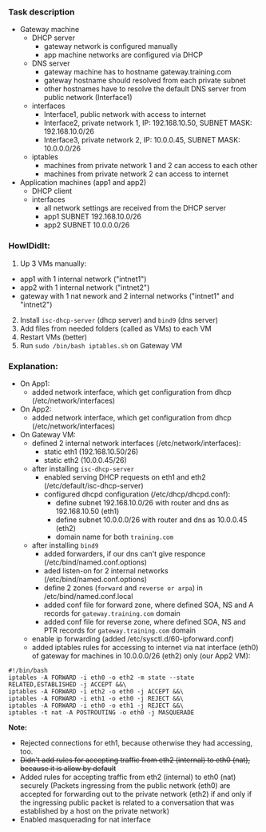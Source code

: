 ### Task description
- Gateway machine  
  - DHCP server
    - gateway network is configured manually
    - app machine networks are configured via DHCP
  - DNS server
    - gateway machine has to hostname gateway.training.com
    - gateway hostname should resolved from each private subnet
    - other hostnames have to resolve the default DNS server from public network (Interface1)
  - interfaces
    - Interface1, public network with access to internet
    - Interface2, private network 1, IP: 192.168.10.50, SUBNET MASK: 192.168.10.0/26
    - Interface3, private network 2, IP: 10.0.0.45, SUBNET MASK: 10.0.0.0/26
  - iptables
    - machines from private network 1 and 2 can access to each other
    - machines from private network 2 can access to internet
- Application machines (app1 and app2)
  - DHCP client
  - interfaces
    - all network settings are received from the DHCP server
    - app1 SUBNET 192.168.10.0/26
    - app2 SUBNET 10.0.0.0/26

### HowIDidIt:
1. Up 3 VMs manually:
  - app1 with 1 internal network ("intnet1")
  - app2 with 1 internal network ("intnet2")
  - gateway with 1 nat nework and 2 internal networks ("intnet1" and "intnet2")
2. Install `isc-dhcp-server` (dhcp server) and `bind9` (dns server)
3. Add files from needed folders (called as VMs) to each VM
4. Restart VMs (better)
5. Run `sudo /bin/bash iptables.sh` on Gateway VM

### Explanation:
 - On App1:
   - added network interface, which get configuration from dhcp (/etc/network/interfaces)
 - On App2:
   - added network interface, which get configuration from dhcp (/etc/network/interfaces)
 - On Gateway VM:
   - defined 2 internal network interfaces (/etc/network/interfaces):
     - static eth1 (192.168.10.50/26)
     - static eth2 (10.0.0.45/26)
   - after installing `isc-dhcp-server`
     - enabled serving DHCP requests on eth1 and eth2 (/etc/default/isc-dhcp-server)
     - configured dhcpd configuration (/etc/dhcp/dhcpd.conf):
       - define subnet 192.168.10.0/26 with router and dns as 192.168.10.50 (eth1)
       - define subnet 10.0.0.0/26 with router and dns as 10.0.0.45 (eth2)
       - domain name for both `training.com`
   - after installing `bind9`
     - added forwarders, if our dns can't give responce (/etc/bind/named.conf.options)
     - aded listen-on for 2 internal networks (/etc/bind/named.conf.options)
     - define 2 zones (`forward` and `reverse or arpa`) in /etc/bind/named.conf.local
     - added conf file for forward zone, where defined SOA, NS and A records for `gateway.training.com` domain
     - added conf file for reverse zone, where defined SOA, NS and PTR records for `gateway.training.com` domain
   - enable ip forwarding (added /etc/sysctl.d/60-ipforward.conf)
   - added iptables rules for accessing to internet via nat interface (eth0) of gateway for machines in 10.0.0.0/26 (eth2) only (our App2 VM):
```
#!/bin/bash
iptables -A FORWARD -i eth0 -o eth2 -m state --state RELATED,ESTABLISHED -j ACCEPT &&\
iptables -A FORWARD -i eth2 -o eth0 -j ACCEPT &&\
iptables -A FORWARD -i eth1 -o eth0 -j REJECT &&\
iptables -A FORWARD -i eth0 -o eth1 -j REJECT &&\
iptables -t nat -A POSTROUTING -o eth0 -j MASQUERADE
```
**Note:** 
 - Rejected connections for eth1, because otherwise they had accessing, too. 
 - ~~Didn't add rules for accepting traffic from eth2 (internal) to eth0 (nat), because it is allow by default~~ 
 - Added rules for accepting traffic from eth2 (internal) to eth0 (nat) securely (Packets ingressing from the public network (eth0) are accepted for forwarding out to the private network (eth2) if and only if the ingressing public packet is related to a conversation that was established by a host on the private network)
 - Enabled masquerading for nat interface